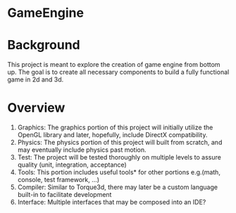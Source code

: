 # GameEngine

Background
=============

This project is meant to explore the creation of game engine from bottom up. The goal is to create all necessary components to build a fully functional game in 2d and 3d.

Overview
===========
  1. Graphics: The graphics portion of this project will initially utilize the OpenGL library and later, hopefully, include DirectX compatibility. 
  2. Physics: The physics portion of this project will built from scratch, and may eventually include physics past motion.
  3. Test: The project will be tested thoroughly on multiple levels to assure quality (unit, integration, acceptance)
  4. Tools: This portion includes useful tools* for other portions e.g.(math, console, test framework, ...)
  5. Compiler: Similar to Torque3d, there may later be a custom language built-in to facilitate development
  6. Interface: Multiple interfaces that may be composed into an IDE?


